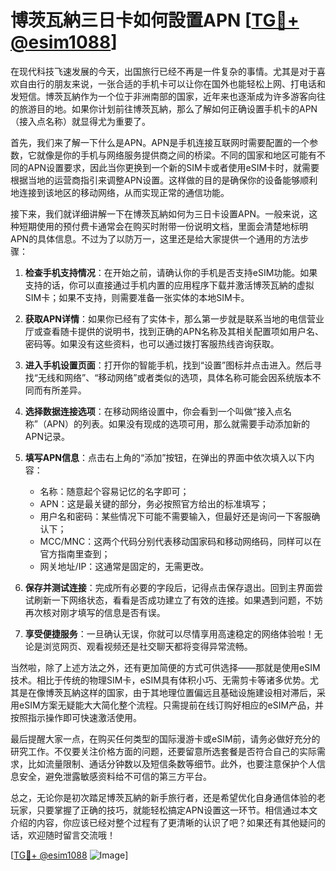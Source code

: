 # 博茨瓦納三日卡如何設置APN [[TG💪+ @esim1088](https://t.me/s/esim1088)]

在现代科技飞速发展的今天，出国旅行已经不再是一件复杂的事情。尤其是对于喜欢自由行的朋友来说，一张合适的手机卡可以让你在国外也能轻松上网、打电话和发短信。博茨瓦納作为一个位于非洲南部的国家，近年来也逐渐成为许多游客向往的旅游目的地。如果你计划前往博茨瓦納，那么了解如何正确设置手机卡的APN（接入点名称）就显得尤为重要了。

首先，我们来了解一下什么是APN。APN是手机连接互联网时需要配置的一个参数，它就像是你的手机与网络服务提供商之间的桥梁。不同的国家和地区可能有不同的APN设置要求，因此当你更换到一个新的SIM卡或者使用eSIM卡时，就需要根据当地的运营商指引来调整APN设置。这样做的目的是确保你的设备能够顺利地连接到该地区的移动网络，从而实现正常的通信功能。

接下来，我们就详细讲解一下在博茨瓦納如何为三日卡设置APN。一般来说，这种短期使用的预付费卡通常会在购买时附带一份说明文档，里面会清楚地标明APN的具体信息。不过为了以防万一，这里还是给大家提供一个通用的方法步骤：

1. **检查手机支持情况**：在开始之前，请确认你的手机是否支持eSIM功能。如果支持的话，你可以直接通过手机内置的应用程序下载并激活博茨瓦納的虚拟SIM卡；如果不支持，则需要准备一张实体的本地SIM卡。

2. **获取APN详情**：如果你已经有了实体卡，那么第一步就是联系当地的电信营业厅或查看随卡提供的说明书，找到正确的APN名称及其相关配置项如用户名、密码等。如果没有这些资料，也可以通过拨打客服热线咨询获取。

3. **进入手机设置页面**：打开你的智能手机，找到“设置”图标并点击进入。然后寻找“无线和网络”、“移动网络”或者类似的选项，具体名称可能会因系统版本不同而有所差异。

4. **选择数据连接选项**：在移动网络设置中，你会看到一个叫做“接入点名称”（APN）的列表。如果没有现成的选项可用，那么就需要手动添加新的APN记录。

5. **填写APN信息**：点击右上角的“添加”按钮，在弹出的界面中依次填入以下内容：
   - 名称：随意起个容易记忆的名字即可；
   - APN：这是最关键的部分，务必按照官方给出的标准填写；
   - 用户名和密码：某些情况下可能不需要输入，但最好还是询问一下客服确认下；
   - MCC/MNC：这两个代码分别代表移动国家码和移动网络码，同样可以在官方指南里查到；
   - 网关地址/IP：这通常是固定的，无需更改。

6. **保存并测试连接**：完成所有必要的字段后，记得点击保存退出。回到主界面尝试刷新一下网络状态，看看是否成功建立了有效的连接。如果遇到问题，不妨再次核对刚才填写的信息是否有误。

7. **享受便捷服务**：一旦确认无误，你就可以尽情享用高速稳定的网络体验啦！无论是浏览网页、观看视频还是社交聊天都将变得异常流畅。

当然啦，除了上述方法之外，还有更加简便的方式可供选择——那就是使用eSIM技术。相比于传统的物理SIM卡，eSIM具有体积小巧、无需剪卡等诸多优势。尤其是在像博茨瓦納这样的国家，由于其地理位置偏远且基础设施建设相对滞后，采用eSIM方案无疑能大大简化整个流程。只需提前在线订购好相应的eSIM产品，并按照指示操作即可快速激活使用。

最后提醒大家一点，在购买任何类型的国际漫游卡或eSIM前，请务必做好充分的研究工作。不仅要关注价格方面的问题，还要留意所选套餐是否符合自己的实际需求，比如流量限制、通话分钟数以及短信条数等细节。此外，也要注意保护个人信息安全，避免泄露敏感资料给不可信的第三方平台。

总之，无论你是初次踏足博茨瓦納的新手旅行者，还是希望优化自身通信体验的老玩家，只要掌握了正确的技巧，就能轻松搞定APN设置这一环节。相信通过本文介绍的内容，你应该已经对整个过程有了更清晰的认识了吧？如果还有其他疑问的话，欢迎随时留言交流哦！

[[TG💪+ @esim1088](https://t.me/s/esim1088) ![Image](https://i.postimg.cc/4NQfJmqS/Snipaste-2025-05-13-00-14-12.png)]